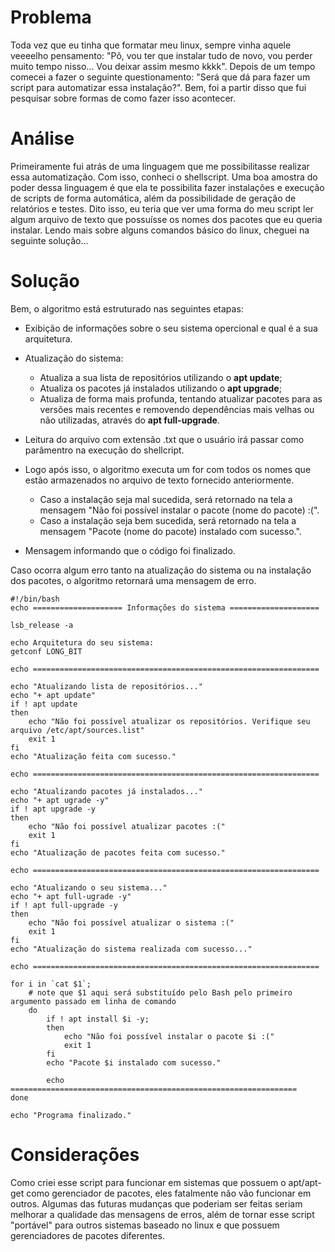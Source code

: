 Problema
===

Toda vez que eu tinha que formatar meu linux, sempre vinha aquele veeeelho pensamento: "Pô, vou ter que instalar tudo de novo, vou perder muito tempo nisso... Vou deixar assim mesmo kkkk". Depois de um tempo comecei a fazer o seguinte questionamento: "Será que dá para fazer um script para automatizar essa instalação?".
Bem, foi a partir disso que fui pesquisar sobre formas de como fazer isso acontecer.

Análise
===

Primeiramente fui atrás de uma linguagem que me possibilitasse realizar essa automatização. Com isso, conheci o shellscript. Uma boa amostra do poder dessa linguagem é que ela te possibilita fazer instalações e execução de scripts de forma automática, além da possibilidade de geração de relatórios e testes.
Dito isso, eu teria que ver uma forma do meu script ler algum arquivo de texto que possuísse os nomes dos pacotes que eu queria instalar. Lendo mais sobre alguns comandos básico do linux, cheguei na seguinte solução...

Solução
===

Bem, o algoritmo está estruturado nas seguintes etapas:
* Exibição de informações sobre o seu sistema opercional e qual é a sua arquitetura. 
    
* Atualização do sistema:
    * Atualiza a sua lista de repositórios utilizando o **apt update**;
    * Atualiza os pacotes já instalados utilizando o **apt upgrade**;
    * Atualiza de forma mais profunda, tentando atualizar pacotes para as versões
	mais recentes e removendo dependências mais velhas ou não utilizadas, através do **apt full-upgrade**.

* Leitura do arquivo com extensão .txt que o usuário irá passar como parâmentro na execução do shellcript.
* Logo após isso, o algoritmo executa um for com todos os nomes que estão armazenados no arquivo de texto fornecido anteriormente.
    * Caso a instalação seja mal sucedida, será retornado na tela a mensagem "Não foi possível instalar o pacote (nome do pacote) :(".
    * Caso a instalação seja bem sucedida, será retornado na tela a mensagem "Pacote (nome do pacote) instalado com sucesso.".

* Mensagem informando que o código foi finalizado.

Caso ocorra algum erro tanto na atualização do sistema ou na instalação dos pacotes, o algoritmo retornará uma mensagem de erro.

```
#!/bin/bash
echo ==================== Informações do sistema ====================

lsb_release -a

echo Arquitetura do seu sistema:
getconf LONG_BIT

echo ================================================================

echo "Atualizando lista de repositórios..."
echo "+ apt update"
if ! apt update
then
    echo "Não foi possível atualizar os repositórios. Verifique seu arquivo /etc/apt/sources.list"
    exit 1
fi
echo "Atualização feita com sucesso."

echo ================================================================  

echo "Atualizando pacotes já instalados..."
echo "+ apt ugrade -y"
if ! apt upgrade -y
then
    echo "Não foi possível atualizar pacotes :("
    exit 1
fi
echo "Atualização de pacotes feita com sucesso."

echo ================================================================  

echo "Atualizando o seu sistema..."
echo "+ apt full-ugrade -y"
if ! apt full-upgrade -y
then
    echo "Não foi possível atualizar o sistema :("
    exit 1
fi
echo "Atualização do sistema realizada com sucesso..."

echo ================================================================  

for i in `cat $1`; 
    # note que $1 aqui será substituído pelo Bash pelo primeiro argumento passado em linha de comando
    do 
        if ! apt install $i -y;
        then
            echo "Não foi possível instalar o pacote $i :("
            exit 1
        fi
        echo "Pacote $i instalado com sucesso."

        echo ================================================================
done

echo "Programa finalizado."
```

Considerações
===

Como criei esse script para funcionar em sistemas que possuem o apt/apt-get como gerenciador de pacotes, eles fatalmente não vão funcionar em outros. 
Algumas das futuras mudanças que poderiam ser feitas seriam melhorar a qualidade das mensagens de erros, além de tornar esse script "portável" para outros sistemas baseado no linux e que possuem gerenciadores de pacotes diferentes.